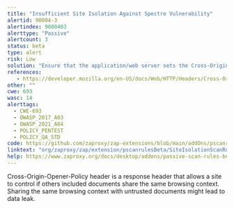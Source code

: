 ```yaml
---
title: "Insufficient Site Isolation Against Spectre Vulnerability"
alertid: 90004-3
alertindex: 9000403
alerttype: "Passive"
alertcount: 3
status: beta
type: alert
risk: Low
solution: "Ensure that the application/web server sets the Cross-Origin-Opener-Policy header appropriately, and that it sets the Cross-Origin-Opener-Policy header to 'same-origin' for documents. 'same-origin-allow-popups' is considered as less secured and should be avoided. If possible, ensure that the end user uses a standards-compliant and modern web browser that supports the Cross-Origin-Opener-Policy header (https://caniuse.com/mdn-http_headers_cross-origin-opener-policy)."
references:
   - https://developer.mozilla.org/en-US/docs/Web/HTTP/Headers/Cross-Origin-Opener-Policy
other: ""
cwe: 693
wasc: 14
alerttags: 
  - CWE-693
  - OWASP_2017_A03
  - OWASP_2021_A04
  - POLICY_PENTEST
  - POLICY_QA_STD
code: https://github.com/zaproxy/zap-extensions/blob/main/addOns/pscanrulesBeta/src/main/java/org/zaproxy/zap/extension/pscanrulesBeta/SiteIsolationScanRule.java
linktext: "org/zaproxy/zap/extension/pscanrulesBeta/SiteIsolationScanRule.java"
help: https://www.zaproxy.org/docs/desktop/addons/passive-scan-rules-beta/#id-90004
---
```

Cross-Origin-Opener-Policy header is a response header that allows a site to control if others included documents share the same browsing context. Sharing the same browsing context with untrusted documents might lead to data leak.
